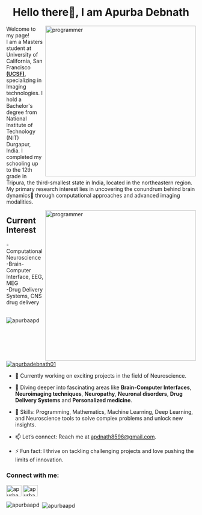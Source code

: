 <h1 align="center">Hello there👋, I am Apurba Debnath</h1>
<img align="right" alt="programmer" width="400" src="https://thumbs.gfycat.com/AgonizingEvenHoiho-size_restricted.gif">

<p align="left">
  Welcome to my page!</br>I am a Masters student at University of California, San Francisco <b><a href="https://www.ucsf.edu/" target="_blank">(UCSF)</a></b>, specializing in Imaging technologies. I hold a Bachelor's degree from National Institute of Technology (NIT) Durgapur, India.
  I completed my schooling up to the 12th grade in Tripura, the third-smallest state in India, located in the northeastern region.<br>
  My primary research interest lies in uncovering the conundrum behind brain dynamics🧠 through computational approaches and advanced imaging modalities.
</p>

<img align="right" alt="programmer" width="400" src="https://thumbs.gfycat.com/AgonizingEvenHoiho-size_restricted.gif">

<h2 align="left">Current Interest</h2>
-Computational Neuroscience </br>
-Brain-Computer Interface, EEG, MEG </br>
-Drug Delivery Systems, CNS drug delivery </br>
</br>
<p align="left"> <img src="https://komarev.com/ghpvc/?username=apurbaapd&label=Profile%20views&color=0e75b6&style=flat" alt="apurbaapd" /> </p>

<p align="left"> <a href="https://twitter.com/apurbadebnath01" target="blank"><img src="https://img.shields.io/twitter/follow/apurbadebnath01?logo=twitter&style=for-the-badge" alt="apurbadebnath01" /></a> </p>

- 🔭 Currently working on exciting projects in the field of Neuroscience.

- 🌱 Diving deeper into fascinating areas like **Brain-Computer Interfaces**, **Neuroimaging techniques**, **Neuropathy**, **Neuronal disorders**, **Drug Delivery Systems** and **Personalized medicine**.

- 🎯 Skills: Programming, Mathematics, Machine Learning, Deep Learning, and Neuroscience tools to solve complex problems and unlock new insights.

- 📫 Let’s connect: Reach me at apdnath8596@gmail.com.

- ⚡ Fun fact: I thrive on tackling challenging projects and love pushing the limits of innovation.

<h3 align="left">Connect with me:</h3>
<p align="left">
<a href="https://twitter.com/apurbadebnath01" target="blank"><img align="center" src="https://raw.githubusercontent.com/rahuldkjain/github-profile-readme-generator/master/src/images/icons/Social/twitter.svg" alt="apurbadebnath01" height="30" width="40" /></a>
<a href="https://www.linkedin.com/in/apurba-debnath-a75a93211/" target="blank"><img align="center" src="https://raw.githubusercontent.com/rahuldkjain/github-profile-readme-generator/master/src/images/icons/Social/linked-in-alt.svg" alt="apurba-debnath-a75a93211" height="30" width="40" /></a>
</p>

<p><img align="left" src="https://github-readme-stats.vercel.app/api/top-langs?username=apurbaapd&show_icons=true&locale=en&layout=compact" alt="apurbaapd" /></p>

<p>&nbsp;<img align="center" src="https://github-readme-stats.vercel.app/api?username=apurbaapd&show_icons=true&locale=en" alt="apurbaapd" /></p>
